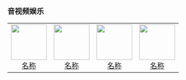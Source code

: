### 音视频娱乐

<table>
  <tr>
    <td style="text-align: center;">
      <a href="链接">
        <img src="png/音视频娱乐/图片.png" width="80">
        <br>
        <span>名称</span>
      </a>
    </td>
    <td style="text-align: center;">
      <a href="链接">
        <img src="png/音视频娱乐/图片.png" width="80">
        <br>
        <span>名称</span>
      </a>
    </td>
    <td style="text-align: center;">
      <a href="链接">
        <img src="png/音视频娱乐/图片.png" width="80">
        <br>
        <span>名称</span>
      </a>
    </td>
    <td style="text-align: center;">
      <a href="链接">
        <img src="png/音视频娱乐/图片.png" width="80">
        <br>
        <span>名称</span>
      </a>
    </td>
    </tr>
</table>